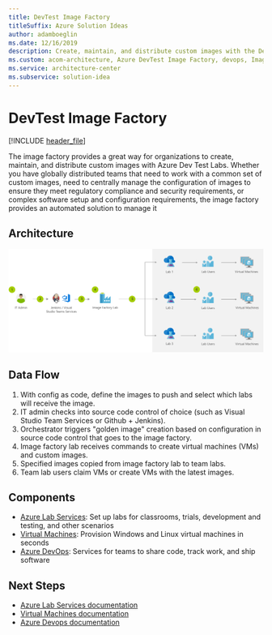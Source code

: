 ```yaml
---
title: DevTest Image Factory
titleSuffix: Azure Solution Ideas
author: adamboeglin
ms.date: 12/16/2019
description: Create, maintain, and distribute custom images with the DevTest Image Factory, an automated image development and management solution from Azure Dev Test Labs.
ms.custom: acom-architecture, Azure DevTest Image Factory, devops, Image Management Solutions, Create Custom Image, interactive-diagram, 'https://azure.microsoft.com/solutions/architecture/dev-test-image-factory/'
ms.service: architecture-center
ms.subservice: solution-idea
---
```

# DevTest Image Factory

[!INCLUDE [header_file](../header.md)]

The image factory provides a great way for organizations to create, maintain, and distribute custom images with Azure Dev Test Labs. Whether you have globally distributed teams that need to work with a common set of custom images, need to centrally manage the configuration of images to ensure they meet regulatory compliance and security requirements, or complex software setup and configuration requirements, the image factory provides an automated solution to manage it

## Architecture

![Architecture diagram](../media/dev-test-image-factory.svg)

## Data Flow

1. With config as code, define the images to push and select which labs will receive the image.
1. IT admin checks into source code control of choice (such as Visual Studio Team Services or Github + Jenkins).
1. Orchestrator triggers "golden image" creation based on configuration in source code control that goes to the image factory.
1. Image factory lab receives commands to create virtual machines (VMs) and custom images.
1. Specified images copied from image factory lab to team labs.
1. Team lab users claim VMs or create VMs with the latest images.


## Components
* [Azure Lab Services](https://azure.microsoft.com/services/lab-services/): Set up labs for classrooms, trials, development and testing, and other scenarios
* [Virtual Machines](https://azure.microsoft.com/services/virtual-machines/): Provision Windows and Linux virtual machines in seconds
* [Azure DevOps](https://azure.microsoft.com/services/devops/): Services for teams to share code, track work, and ship software

## Next Steps
* [Azure Lab Services documentation](/azure/lab-services/)
* [Virtual Machines documentation](/azure/virtual-machines/)
* [Azure Devops documentation](/azure/devops/)


